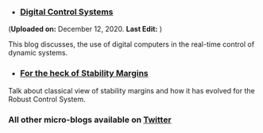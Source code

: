 - ### [Digital Control Systems](https://puneet-panwar.github.io/blogs/Digital_Control)   
(**Uploaded on:** December 12, 2020.  **Last Edit:** ) 

This blog discusses, the use of digital computers in the real-time control of dynamic systems.


- ### [For the heck of Stability Margins](https://puneet-panwar.github.io/blogs/Stability_margin_blog)

Talk about classical view of stability margins and how it has evolved for the Robust Control System.

    
### All other micro-blogs available on [Twitter]()




